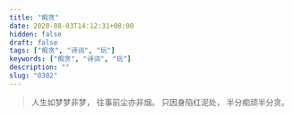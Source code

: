 ```yaml
---
title: "痴贪"
date: 2020-08-03T14:12:31+08:00
hidden: false
draft: false
tags: ["痴贪", "诗词", "玩"]
keywords: ["痴贪", "诗词", "玩"]
description: ""
slug: "0302"
---
```


> 人生如梦梦非梦，
> 往事前尘亦非烟。
> 只因身陷红泥处，
> 半分痴顽半分贪。
<!--more-->